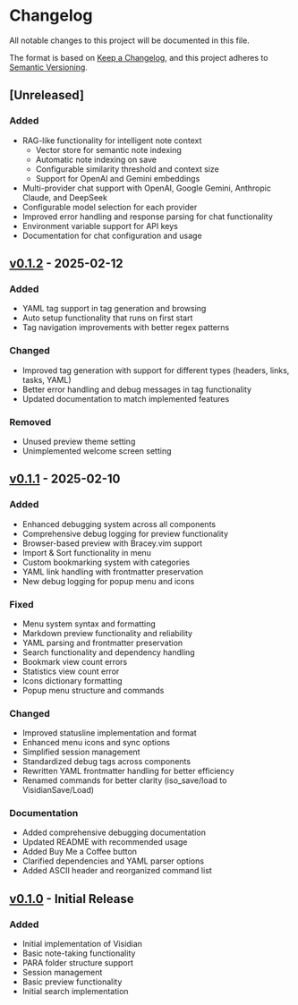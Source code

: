 # Changelog

All notable changes to this project will be documented in this file.

The format is based on [Keep a Changelog](https://keepachangelog.com/en/1.0.0/),
and this project adheres to [Semantic Versioning](https://semver.org/spec/v2.0.0.html).

## [Unreleased]

### Added
- RAG-like functionality for intelligent note context
  - Vector store for semantic note indexing
  - Automatic note indexing on save
  - Configurable similarity threshold and context size
  - Support for OpenAI and Gemini embeddings
- Multi-provider chat support with OpenAI, Google Gemini, Anthropic Claude, and DeepSeek
- Configurable model selection for each provider
- Improved error handling and response parsing for chat functionality
- Environment variable support for API keys
- Documentation for chat configuration and usage

## [v0.1.2] - 2025-02-12

### Added
- YAML tag support in tag generation and browsing
- Auto setup functionality that runs on first start
- Tag navigation improvements with better regex patterns

### Changed
- Improved tag generation with support for different types (headers, links, tasks, YAML)
- Better error handling and debug messages in tag functionality
- Updated documentation to match implemented features

### Removed
- Unused preview theme setting
- Unimplemented welcome screen setting

## [v0.1.1] - 2025-02-10

### Added
- Enhanced debugging system across all components
- Comprehensive debug logging for preview functionality
- Browser-based preview with Bracey.vim support
- Import & Sort functionality in menu
- Custom bookmarking system with categories
- YAML link handling with frontmatter preservation
- New debug logging for popup menu and icons

### Fixed
- Menu system syntax and formatting
- Markdown preview functionality and reliability
- YAML parsing and frontmatter preservation
- Search functionality and dependency handling
- Bookmark view count errors
- Statistics view count error
- Icons dictionary formatting
- Popup menu structure and commands

### Changed
- Improved statusline implementation and format
- Enhanced menu icons and sync options
- Simplified session management
- Standardized debug tags across components
- Rewritten YAML frontmatter handling for better efficiency
- Renamed commands for better clarity (iso_save/load to VisidianSave/Load)

### Documentation
- Added comprehensive debugging documentation
- Updated README with recommended usage
- Added Buy Me a Coffee button
- Clarified dependencies and YAML parser options
- Added ASCII header and reorganized command list

## [v0.1.0] - Initial Release

### Added
- Initial implementation of Visidian
- Basic note-taking functionality
- PARA folder structure support
- Session management
- Basic preview functionality
- Initial search implementation

[v0.1.2]: https://github.com/ubuntupunk/visidian.vim/compare/v0.1.1...v0.1.2
[v0.1.1]: https://github.com/ubuntupunk/visidian.vim/compare/v0.1.0...v0.1.1
[v0.1.0]: https://github.com/ubuntupunk/visidian.vim/releases/tag/v0.1.0
